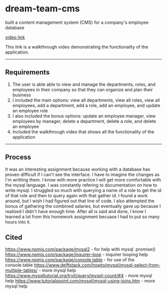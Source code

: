 # dream-team-cms
built a content management system (CMS) for a company's employee database

[video link](https://drive.google.com/file/d/1gY1wTyJuAjEgDT5upiOBTGmjffmMZglg/view?usp=sharing)

This link is a  walkthrough video demonstrating the functionality of the application.

---
## Requirements
1. The user is able able to view and manage the departments, roles, and employees in their company so that they can organize and plan their business
2. I included the main options: view all departments, view all roles, view all employees, add a department, add a role, add an employee, and update an employee role
3. I also included the bonus options: update an employee manager, view employees by manager, delete a department, delete a role, and delete an employee
4. Included the walkthrough video that shows all the functionality of the application

---

## Process
It was an interesting assignment because working with a database has proven difficult if I can't see the interface. I have to imagine the changes as I'm writting them. I know with more practice I will get more comfortable with the mysql language. I was constantly refering to documentation on how to write mysql. I struggled so much with querying a name of a role to get the id of that role and then to query again with that gather id. I found a work around, but I wish I had figured out that line of code. I also attempted the bonus of gathering the combined salaries, but eventually gave up because I realized I didn't have enough time. After all is said and done, I know I learned a lot from this homework assignment becuase I had to put so many hours into it.

## Cited
https://www.npmjs.com/package/mysql2 - for help with mysql .promise()
https://www.npmjs.com/package/inquirer-loop - inquirer looping help
https://www.npmjs.com/package/console.table - for use of the console.table
https://www.delftstack.com/howto/mysql/mysql-select-from-multiple-tables/ - more mysql help
https://www.mysqltutorial.org/tryit/query/mysql-count/#4 - more mysql help
https://www.tutorialspoint.com/mysql/mysql-using-joins.htm - more mysql help